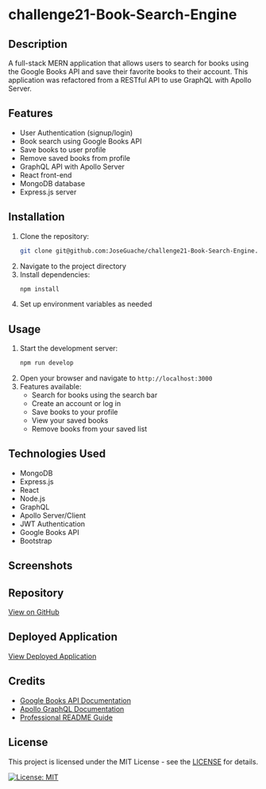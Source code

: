 # challenge21-Book-Search-Engine

## Description

A full-stack MERN application that allows users to search for books using the Google Books API and save their favorite books to their account. This application was refactored from a RESTful API to use GraphQL with Apollo Server.

## Features

- User Authentication (signup/login)
- Book search using Google Books API
- Save books to user profile
- Remove saved books from profile
- GraphQL API with Apollo Server
- React front-end
- MongoDB database
- Express.js server

## Installation

1. Clone the repository:
   ```bash
   git clone git@github.com:JoseGuache/challenge21-Book-Search-Engine.git
   ```
2. Navigate to the project directory
3. Install dependencies:
   ```bash
   npm install
   ```
4. Set up environment variables as needed

## Usage

1. Start the development server:
   ```bash
   npm run develop
   ```
2. Open your browser and navigate to `http://localhost:3000`
3. Features available:
   - Search for books using the search bar
   - Create an account or log in
   - Save books to your profile
   - View your saved books
   - Remove books from your saved list

## Technologies Used

- MongoDB
- Express.js
- React
- Node.js
- GraphQL
- Apollo Server/Client
- JWT Authentication
- Google Books API
- Bootstrap

## Screenshots


## Repository

[View on GitHub](https://github.com/JoseGuache/challenge21-Book-Search-Engine)

## Deployed Application

[View Deployed Application](https://challenge21-book-search-engine-nb95.onrender.com)

## Credits

- [Google Books API Documentation](https://developers.google.com/books)
- [Apollo GraphQL Documentation](https://www.apollographql.com/docs/)
- [Professional README Guide](https://coding-boot-camp.github.io/full-stack/github/professional-readme-guide)

## License

This project is licensed under the MIT License - see the [LICENSE](https://opensource.org/licenses/MIT) for details.

[![License: MIT](https://img.shields.io/badge/License-MIT-yellow.svg)](https://opensource.org/licenses/MIT)